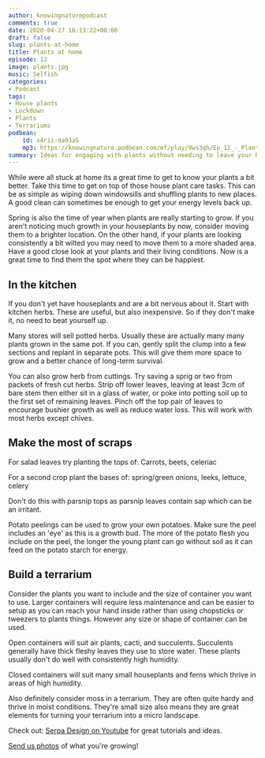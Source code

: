 ```yaml
---
author: knowingnaturepodcast
comments: true
date: 2020-04-27 16:13:22+00:00
draft: false
slug: plants-at-home
title: Plants at home
episode: 12
image: plants.jpg
music: Selfish
categories:
- Podcast
tags:
- House plants
- Lockdown
- Plants
- Terrariums
podbean:
    id: x4rii-da93a5
    mp3: https://knowingnature.podbean.com/mf/play/9ws3qh/Ep_12_-_Plants_at_home.mp3
summary: Ideas for engaging with plants without needing to leave your home. Time to rearrange, re-pot, and take cuttings. Make the most of kitchen scraps. Some thoughts on setting up your own terrarium.
---
```


While were all stuck at home its a great time to get to know your plants a bit
better. Take this time to get on top of those house plant care tasks. This can
be as simple as wiping down windowsills and shuffling plants to new places. A
good clean can sometimes be enough to get your energy levels back up.

Spring is also the time of year when plants are really starting to grow. If
you aren't noticing much growth in your houseplants by now, consider moving
them to a brighter location. On the other hand, if your plants are looking
consistently a bit wilted you may need to move them to a more shaded area.
Have a good close look at your plants and their living conditions. Now is a
great time to find them the spot where they can be happiest.

## In the kitchen

If you don't yet have houseplants and are a bit nervous about it. Start with
kitchen herbs. These are useful, but also inexpensive. So if they don't make
it, no need to beat yourself up.

Many stores will sell potted herbs. Usually these are actually many many
plants grown in the same pot. If you can, gently split the clump into a few
sections and replant in separate pots. This will give them more space to grow
and a better chance of long-term survival.

You can also grow herb from cuttings. Try saving a sprig or two from packets
of fresh cut herbs. Strip off lower leaves, leaving at least 3cm of bare stem
then either sit in a glass of water, or poke into potting soil up to the first
set of remaining leaves. Pinch off the top pair of leaves to encourage bushier
growth as well as reduce water loss. This will work with most herbs except
chives.

## Make the most of scraps

For salad leaves try planting the tops of: Carrots, beets, celeriac

For a second crop plant the bases of: spring/green onions, leeks, lettuce,
celery

Don't do this with parsnip tops as parsnip leaves contain sap which can be an
irritant.

Potato peelings can be used to grow your own potatoes. Make sure the peel
includes an 'eye' as this is a growth bud. The more of the potato flesh you
include on the peel, the longer the young plant can go without soil as it can
feed on the potato starch for energy.

## Build a terrarium

Consider the plants you want to include and the size of container you want to
use. Larger containers will require less maintenance and can be easier to
setup as you can reach your hand inside rather than using chopsticks or
tweezers to plants things. However any size or shape of container can be used.

Open containers will suit air plants, cacti, and succulents. Succulents
generally have thick fleshy leaves they use to store water. These plants
usually don't do well with consistently high humidity.

Closed containers will suit many small houseplants and ferns which thrive in
areas of high humidity.

Also definitely consider moss in a terrarium. They are often quite hardy and
thrive in moist conditions. They're small size also means they are great
elements for turning your terrarium into a micro landscape.

Check out: [Serpa Design on Youtube](https://www.youtube.com/user/SerpaDesign) for great tutorials and ideas. 

[Send us photos](/about) of what you're growing!

